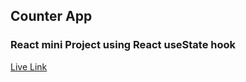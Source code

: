 


<h2 class="heading">Counter App </h2>
<h3> React mini Project using React useState hook</h3>

<a href="https://main--calm-belekoy-e0e581.netlify.app/">Live Link<a/>
